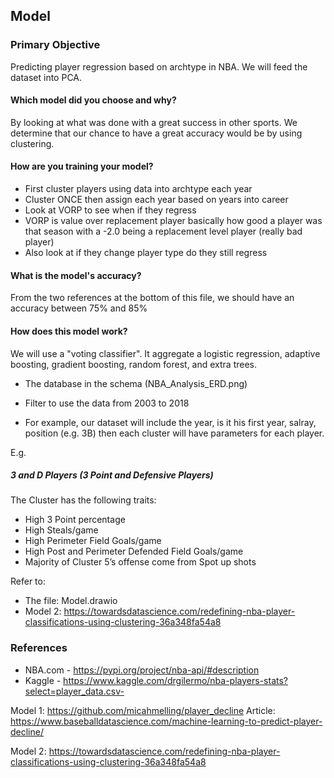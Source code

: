## Model

### Primary Objective

Predicting player regression based on archtype in NBA. We will feed the dataset into PCA.

#### Which model did you choose and why?

By looking at what was done with a great success in other sports. We determine that our chance to have a great accuracy would be by using clustering.

#### How are you training your model?

- First cluster players using data into archtype each year
- Cluster ONCE then assign each year based on years into career
- Look at VORP to see when if they regress
- VORP is value over replacement player basically how good a player was that season with a -2.0 being a replacement level player (really bad player)
- Also look at if they change player type do they still regress

#### What is the model's accuracy?

From the two references at the bottom of this file, we should have an accuracy between 75% and 85%

#### How does this model work?

We will use a "voting classifier". It aggregate a logistic regression, adaptive boosting, gradient boosting, random forest, and extra trees.

- The database in the schema (NBA_Analysis_ERD.png)

- Filter to use the data from 2003 to 2018

- For example, our dataset will include the year, is it his first year, salray, position (e.g. 3B) then each cluster will have parameters for each player.

E.g.

##### 3 and D Players (3 Point and Defensive Players)

The Cluster has the following traits:

- High 3 Point percentage
- High Steals/game
- High Perimeter Field Goals/game
- High Post and Perimeter Defended Field Goals/game
- Majority of Cluster 5’s offense come from Spot up shots

Refer to:

- The file: Model.drawio
- Model 2: https://towardsdatascience.com/redefining-nba-player-classifications-using-clustering-36a348fa54a8

### References

- NBA.com - https://pypi.org/project/nba-api/#description
- Kaggle - https://www.kaggle.com/drgilermo/nba-players-stats?select=player_data.csv-

Model 1: https://github.com/micahmelling/player_decline
Article: https://www.baseballdatascience.com/machine-learning-to-predict-player-decline/

Model 2: https://towardsdatascience.com/redefining-nba-player-classifications-using-clustering-36a348fa54a8
